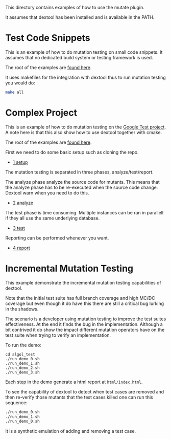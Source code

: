 This directory contains examples of how to use the mutate plugin.

It assumes that dextool has been installed and is available in the PATH.

# Test Code Snippets

This is an example of how to do mutation testing on small code snippets. It assumes that no dedicated build system or testing framework is used.

The root of the examples are [found here](triangle).

It uses makefiles for the integration with dextool thus to run mutation testing you would do:
```sh
make all
```

# Complex Project

This is an example of how to do mutation testing on the [Google Test project](https://github.com/google/googletest). A note here is that this also show how to use dextool together with cmake.

The root of the examples are [found here](gtest).

First we need to do some basic setup such as cloning the repo.

 * [1 setup](gtest/1_setup.sh)

The mutation testing is separated in three phases, analyze/test/report.

The analyze phase analyze the source code for mutants. This means that the analyze phase has to be re-executed when the source code change. Dextool warn when you need to do this.

 * [2 analyze](gtest/2_analyze.sh)

The test phase is time consuming. Multiple instances can be ran in parallell if they all use the same underlying database.

 * [3 test](gtest/3_test.sh)

Reporting can be performed whenever you want.

 * [4 report](gtest/4_report.sh)

# Incremental Mutation Testing

This example demonstrate the incremental mutation testing capabilities of dextool.

Note that the initial test suite has full branch coverage and high MC/DC coverage but even though it do have this there are still a critical bug lurking in the shadows.

The scenario is a developer using mutation testing to improve the test suites effectiveness. At the end it finds the bug in the implementation. Although a bit contrived it do show the impact different mutation operators have on the test suite when trying to verify an implementation.

To run the demo:
```
cd algol_test
./run_demo_0.sh
./run_demo_1.sh
./run_demo_2.sh
./run_demo_3.sh
```

Each step in the demo generate a html report at `html/index.html`.

To see the capability of dextool to detect when test cases are removed and then re-verify those mutants that the test cases killed one can run this sequence:
```sh
./run_demo_0.sh
./run_demo_1.sh
./run_demo_0.sh
```

It is a synthetic emulation of adding and removing a test case.
